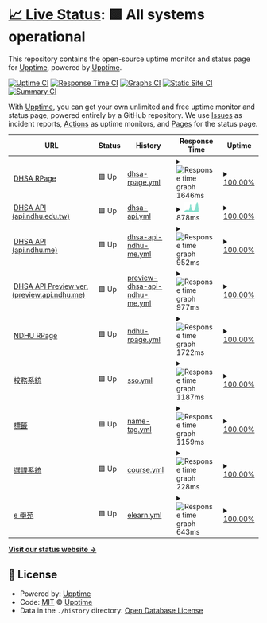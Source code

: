 # [📈 Live Status](https://status.dhsa.dstw.dev): <!--live status--> **🟩 All systems operational**

This repository contains the open-source uptime monitor and status page for [Upptime](https://upptime.js.org), powered by [Upptime](https://github.com/upptime/upptime).

[![Uptime CI](https://github.com/yc97463/ndhu-uptime/workflows/Uptime%20CI/badge.svg)](https://github.com/yc97463/ndhu-uptime/actions?query=workflow%3A%22Uptime+CI%22)
[![Response Time CI](https://github.com/yc97463/ndhu-uptime/workflows/Response%20Time%20CI/badge.svg)](https://github.com/yc97463/ndhu-uptime/actions?query=workflow%3A%22Response+Time+CI%22)
[![Graphs CI](https://github.com/yc97463/ndhu-uptime/workflows/Graphs%20CI/badge.svg)](https://github.com/yc97463/ndhu-uptime/actions?query=workflow%3A%22Graphs+CI%22)
[![Static Site CI](https://github.com/yc97463/ndhu-uptime/workflows/Static%20Site%20CI/badge.svg)](https://github.com/yc97463/ndhu-uptime/actions?query=workflow%3A%22Static+Site+CI%22)
[![Summary CI](https://github.com/yc97463/ndhu-uptime/workflows/Summary%20CI/badge.svg)](https://github.com/yc97463/ndhu-uptime/actions?query=workflow%3A%22Summary+CI%22)

With [Upptime](https://upptime.js.org), you can get your own unlimited and free uptime monitor and status page, powered entirely by a GitHub repository. We use [Issues](https://github.com/upptime/upptime/issues) as incident reports, [Actions](https://github.com/yc97463/ndhu-uptime/actions) as uptime monitors, and [Pages](https://status.dhsa.dstw.dev) for the status page.

<!--start: status pages-->
<!-- This summary is generated by Upptime (https://github.com/upptime/upptime) -->
<!-- Do not edit this manually, your changes will be overwritten -->
<!-- prettier-ignore -->
| URL | Status | History | Response Time | Uptime |
| --- | ------ | ------- | ------------- | ------ |
| <img alt="" src="https://dhsa.ndhu.edu.tw/var/file/110/1110/msys_1110_5263550_18764.png" height="13"> [DHSA RPage](https://dhsa.ndhu.edu.tw) | 🟩 Up | [dhsa-rpage.yml](https://github.com/yc97463/ndhu-uptime/commits/HEAD/history/dhsa-rpage.yml) | <details><summary><img alt="Response time graph" src="./graphs/dhsa-rpage/response-time-week.png" height="20"> 1646ms</summary><br><a href="https://status.ndhu.dstw.dev/history/dhsa-rpage"><img alt="Response time 1617" src="https://img.shields.io/endpoint?url=https%3A%2F%2Fraw.githubusercontent.com%2Fyc97463%2Fndhu-uptime%2FHEAD%2Fapi%2Fdhsa-rpage%2Fresponse-time.json"></a><br><a href="https://status.ndhu.dstw.dev/history/dhsa-rpage"><img alt="24-hour response time 1342" src="https://img.shields.io/endpoint?url=https%3A%2F%2Fraw.githubusercontent.com%2Fyc97463%2Fndhu-uptime%2FHEAD%2Fapi%2Fdhsa-rpage%2Fresponse-time-day.json"></a><br><a href="https://status.ndhu.dstw.dev/history/dhsa-rpage"><img alt="7-day response time 1646" src="https://img.shields.io/endpoint?url=https%3A%2F%2Fraw.githubusercontent.com%2Fyc97463%2Fndhu-uptime%2FHEAD%2Fapi%2Fdhsa-rpage%2Fresponse-time-week.json"></a><br><a href="https://status.ndhu.dstw.dev/history/dhsa-rpage"><img alt="30-day response time 1645" src="https://img.shields.io/endpoint?url=https%3A%2F%2Fraw.githubusercontent.com%2Fyc97463%2Fndhu-uptime%2FHEAD%2Fapi%2Fdhsa-rpage%2Fresponse-time-month.json"></a><br><a href="https://status.ndhu.dstw.dev/history/dhsa-rpage"><img alt="1-year response time 1617" src="https://img.shields.io/endpoint?url=https%3A%2F%2Fraw.githubusercontent.com%2Fyc97463%2Fndhu-uptime%2FHEAD%2Fapi%2Fdhsa-rpage%2Fresponse-time-year.json"></a></details> | <details><summary><a href="https://status.ndhu.dstw.dev/history/dhsa-rpage">100.00%</a></summary><a href="https://status.ndhu.dstw.dev/history/dhsa-rpage"><img alt="All-time uptime 99.49%" src="https://img.shields.io/endpoint?url=https%3A%2F%2Fraw.githubusercontent.com%2Fyc97463%2Fndhu-uptime%2FHEAD%2Fapi%2Fdhsa-rpage%2Fuptime.json"></a><br><a href="https://status.ndhu.dstw.dev/history/dhsa-rpage"><img alt="24-hour uptime 100.00%" src="https://img.shields.io/endpoint?url=https%3A%2F%2Fraw.githubusercontent.com%2Fyc97463%2Fndhu-uptime%2FHEAD%2Fapi%2Fdhsa-rpage%2Fuptime-day.json"></a><br><a href="https://status.ndhu.dstw.dev/history/dhsa-rpage"><img alt="7-day uptime 100.00%" src="https://img.shields.io/endpoint?url=https%3A%2F%2Fraw.githubusercontent.com%2Fyc97463%2Fndhu-uptime%2FHEAD%2Fapi%2Fdhsa-rpage%2Fuptime-week.json"></a><br><a href="https://status.ndhu.dstw.dev/history/dhsa-rpage"><img alt="30-day uptime 100.00%" src="https://img.shields.io/endpoint?url=https%3A%2F%2Fraw.githubusercontent.com%2Fyc97463%2Fndhu-uptime%2FHEAD%2Fapi%2Fdhsa-rpage%2Fuptime-month.json"></a><br><a href="https://status.ndhu.dstw.dev/history/dhsa-rpage"><img alt="1-year uptime 99.49%" src="https://img.shields.io/endpoint?url=https%3A%2F%2Fraw.githubusercontent.com%2Fyc97463%2Fndhu-uptime%2FHEAD%2Fapi%2Fdhsa-rpage%2Fuptime-year.json"></a></details>
| <img alt="" src="https://dhsa.ndhu.edu.tw/var/file/110/1110/msys_1110_5263550_18764.png" height="13"> [DHSA API (api.ndhu.edu.tw)](https://api.dhsa.ndhu.edu.tw) | 🟩 Up | [dhsa-api.yml](https://github.com/yc97463/ndhu-uptime/commits/HEAD/history/dhsa-api.yml) | <details><summary><img alt="Response time graph" src="./graphs/dhsa-api/response-time-week.png" height="20"> 878ms</summary><br><a href="https://status.ndhu.dstw.dev/history/dhsa-api"><img alt="Response time 1047" src="https://img.shields.io/endpoint?url=https%3A%2F%2Fraw.githubusercontent.com%2Fyc97463%2Fndhu-uptime%2FHEAD%2Fapi%2Fdhsa-api%2Fresponse-time.json"></a><br><a href="https://status.ndhu.dstw.dev/history/dhsa-api"><img alt="24-hour response time 587" src="https://img.shields.io/endpoint?url=https%3A%2F%2Fraw.githubusercontent.com%2Fyc97463%2Fndhu-uptime%2FHEAD%2Fapi%2Fdhsa-api%2Fresponse-time-day.json"></a><br><a href="https://status.ndhu.dstw.dev/history/dhsa-api"><img alt="7-day response time 878" src="https://img.shields.io/endpoint?url=https%3A%2F%2Fraw.githubusercontent.com%2Fyc97463%2Fndhu-uptime%2FHEAD%2Fapi%2Fdhsa-api%2Fresponse-time-week.json"></a><br><a href="https://status.ndhu.dstw.dev/history/dhsa-api"><img alt="30-day response time 895" src="https://img.shields.io/endpoint?url=https%3A%2F%2Fraw.githubusercontent.com%2Fyc97463%2Fndhu-uptime%2FHEAD%2Fapi%2Fdhsa-api%2Fresponse-time-month.json"></a><br><a href="https://status.ndhu.dstw.dev/history/dhsa-api"><img alt="1-year response time 1047" src="https://img.shields.io/endpoint?url=https%3A%2F%2Fraw.githubusercontent.com%2Fyc97463%2Fndhu-uptime%2FHEAD%2Fapi%2Fdhsa-api%2Fresponse-time-year.json"></a></details> | <details><summary><a href="https://status.ndhu.dstw.dev/history/dhsa-api">100.00%</a></summary><a href="https://status.ndhu.dstw.dev/history/dhsa-api"><img alt="All-time uptime 98.16%" src="https://img.shields.io/endpoint?url=https%3A%2F%2Fraw.githubusercontent.com%2Fyc97463%2Fndhu-uptime%2FHEAD%2Fapi%2Fdhsa-api%2Fuptime.json"></a><br><a href="https://status.ndhu.dstw.dev/history/dhsa-api"><img alt="24-hour uptime 100.00%" src="https://img.shields.io/endpoint?url=https%3A%2F%2Fraw.githubusercontent.com%2Fyc97463%2Fndhu-uptime%2FHEAD%2Fapi%2Fdhsa-api%2Fuptime-day.json"></a><br><a href="https://status.ndhu.dstw.dev/history/dhsa-api"><img alt="7-day uptime 100.00%" src="https://img.shields.io/endpoint?url=https%3A%2F%2Fraw.githubusercontent.com%2Fyc97463%2Fndhu-uptime%2FHEAD%2Fapi%2Fdhsa-api%2Fuptime-week.json"></a><br><a href="https://status.ndhu.dstw.dev/history/dhsa-api"><img alt="30-day uptime 100.00%" src="https://img.shields.io/endpoint?url=https%3A%2F%2Fraw.githubusercontent.com%2Fyc97463%2Fndhu-uptime%2FHEAD%2Fapi%2Fdhsa-api%2Fuptime-month.json"></a><br><a href="https://status.ndhu.dstw.dev/history/dhsa-api"><img alt="1-year uptime 98.16%" src="https://img.shields.io/endpoint?url=https%3A%2F%2Fraw.githubusercontent.com%2Fyc97463%2Fndhu-uptime%2FHEAD%2Fapi%2Fdhsa-api%2Fuptime-year.json"></a></details>
| <img alt="" src="https://dhsa.ndhu.edu.tw/var/file/110/1110/msys_1110_5263550_18764.png" height="13"> [DHSA API (api.ndhu.me)](https://api.dhsa.ndhu.me) | 🟩 Up | [dhsa-api-ndhu-me.yml](https://github.com/yc97463/ndhu-uptime/commits/HEAD/history/dhsa-api-ndhu-me.yml) | <details><summary><img alt="Response time graph" src="./graphs/dhsa-api-ndhu-me/response-time-week.png" height="20"> 952ms</summary><br><a href="https://status.ndhu.dstw.dev/history/dhsa-api-ndhu-me"><img alt="Response time 1017" src="https://img.shields.io/endpoint?url=https%3A%2F%2Fraw.githubusercontent.com%2Fyc97463%2Fndhu-uptime%2FHEAD%2Fapi%2Fdhsa-api-ndhu-me%2Fresponse-time.json"></a><br><a href="https://status.ndhu.dstw.dev/history/dhsa-api-ndhu-me"><img alt="24-hour response time 952" src="https://img.shields.io/endpoint?url=https%3A%2F%2Fraw.githubusercontent.com%2Fyc97463%2Fndhu-uptime%2FHEAD%2Fapi%2Fdhsa-api-ndhu-me%2Fresponse-time-day.json"></a><br><a href="https://status.ndhu.dstw.dev/history/dhsa-api-ndhu-me"><img alt="7-day response time 952" src="https://img.shields.io/endpoint?url=https%3A%2F%2Fraw.githubusercontent.com%2Fyc97463%2Fndhu-uptime%2FHEAD%2Fapi%2Fdhsa-api-ndhu-me%2Fresponse-time-week.json"></a><br><a href="https://status.ndhu.dstw.dev/history/dhsa-api-ndhu-me"><img alt="30-day response time 914" src="https://img.shields.io/endpoint?url=https%3A%2F%2Fraw.githubusercontent.com%2Fyc97463%2Fndhu-uptime%2FHEAD%2Fapi%2Fdhsa-api-ndhu-me%2Fresponse-time-month.json"></a><br><a href="https://status.ndhu.dstw.dev/history/dhsa-api-ndhu-me"><img alt="1-year response time 1017" src="https://img.shields.io/endpoint?url=https%3A%2F%2Fraw.githubusercontent.com%2Fyc97463%2Fndhu-uptime%2FHEAD%2Fapi%2Fdhsa-api-ndhu-me%2Fresponse-time-year.json"></a></details> | <details><summary><a href="https://status.ndhu.dstw.dev/history/dhsa-api-ndhu-me">100.00%</a></summary><a href="https://status.ndhu.dstw.dev/history/dhsa-api-ndhu-me"><img alt="All-time uptime 99.82%" src="https://img.shields.io/endpoint?url=https%3A%2F%2Fraw.githubusercontent.com%2Fyc97463%2Fndhu-uptime%2FHEAD%2Fapi%2Fdhsa-api-ndhu-me%2Fuptime.json"></a><br><a href="https://status.ndhu.dstw.dev/history/dhsa-api-ndhu-me"><img alt="24-hour uptime 100.00%" src="https://img.shields.io/endpoint?url=https%3A%2F%2Fraw.githubusercontent.com%2Fyc97463%2Fndhu-uptime%2FHEAD%2Fapi%2Fdhsa-api-ndhu-me%2Fuptime-day.json"></a><br><a href="https://status.ndhu.dstw.dev/history/dhsa-api-ndhu-me"><img alt="7-day uptime 100.00%" src="https://img.shields.io/endpoint?url=https%3A%2F%2Fraw.githubusercontent.com%2Fyc97463%2Fndhu-uptime%2FHEAD%2Fapi%2Fdhsa-api-ndhu-me%2Fuptime-week.json"></a><br><a href="https://status.ndhu.dstw.dev/history/dhsa-api-ndhu-me"><img alt="30-day uptime 100.00%" src="https://img.shields.io/endpoint?url=https%3A%2F%2Fraw.githubusercontent.com%2Fyc97463%2Fndhu-uptime%2FHEAD%2Fapi%2Fdhsa-api-ndhu-me%2Fuptime-month.json"></a><br><a href="https://status.ndhu.dstw.dev/history/dhsa-api-ndhu-me"><img alt="1-year uptime 99.82%" src="https://img.shields.io/endpoint?url=https%3A%2F%2Fraw.githubusercontent.com%2Fyc97463%2Fndhu-uptime%2FHEAD%2Fapi%2Fdhsa-api-ndhu-me%2Fuptime-year.json"></a></details>
| <img alt="" src="https://dhsa.ndhu.edu.tw/var/file/110/1110/msys_1110_5263550_18764.png" height="13"> [DHSA API Preview ver. (preview.api.ndhu.me)](https://preview.api.dhsa.ndhu.me) | 🟩 Up | [preview-dhsa-api-ndhu-me.yml](https://github.com/yc97463/ndhu-uptime/commits/HEAD/history/preview-dhsa-api-ndhu-me.yml) | <details><summary><img alt="Response time graph" src="./graphs/preview-dhsa-api-ndhu-me/response-time-week.png" height="20"> 977ms</summary><br><a href="https://status.ndhu.dstw.dev/history/preview-dhsa-api-ndhu-me"><img alt="Response time 946" src="https://img.shields.io/endpoint?url=https%3A%2F%2Fraw.githubusercontent.com%2Fyc97463%2Fndhu-uptime%2FHEAD%2Fapi%2Fpreview-dhsa-api-ndhu-me%2Fresponse-time.json"></a><br><a href="https://status.ndhu.dstw.dev/history/preview-dhsa-api-ndhu-me"><img alt="24-hour response time 605" src="https://img.shields.io/endpoint?url=https%3A%2F%2Fraw.githubusercontent.com%2Fyc97463%2Fndhu-uptime%2FHEAD%2Fapi%2Fpreview-dhsa-api-ndhu-me%2Fresponse-time-day.json"></a><br><a href="https://status.ndhu.dstw.dev/history/preview-dhsa-api-ndhu-me"><img alt="7-day response time 977" src="https://img.shields.io/endpoint?url=https%3A%2F%2Fraw.githubusercontent.com%2Fyc97463%2Fndhu-uptime%2FHEAD%2Fapi%2Fpreview-dhsa-api-ndhu-me%2Fresponse-time-week.json"></a><br><a href="https://status.ndhu.dstw.dev/history/preview-dhsa-api-ndhu-me"><img alt="30-day response time 947" src="https://img.shields.io/endpoint?url=https%3A%2F%2Fraw.githubusercontent.com%2Fyc97463%2Fndhu-uptime%2FHEAD%2Fapi%2Fpreview-dhsa-api-ndhu-me%2Fresponse-time-month.json"></a><br><a href="https://status.ndhu.dstw.dev/history/preview-dhsa-api-ndhu-me"><img alt="1-year response time 946" src="https://img.shields.io/endpoint?url=https%3A%2F%2Fraw.githubusercontent.com%2Fyc97463%2Fndhu-uptime%2FHEAD%2Fapi%2Fpreview-dhsa-api-ndhu-me%2Fresponse-time-year.json"></a></details> | <details><summary><a href="https://status.ndhu.dstw.dev/history/preview-dhsa-api-ndhu-me">100.00%</a></summary><a href="https://status.ndhu.dstw.dev/history/preview-dhsa-api-ndhu-me"><img alt="All-time uptime 99.95%" src="https://img.shields.io/endpoint?url=https%3A%2F%2Fraw.githubusercontent.com%2Fyc97463%2Fndhu-uptime%2FHEAD%2Fapi%2Fpreview-dhsa-api-ndhu-me%2Fuptime.json"></a><br><a href="https://status.ndhu.dstw.dev/history/preview-dhsa-api-ndhu-me"><img alt="24-hour uptime 100.00%" src="https://img.shields.io/endpoint?url=https%3A%2F%2Fraw.githubusercontent.com%2Fyc97463%2Fndhu-uptime%2FHEAD%2Fapi%2Fpreview-dhsa-api-ndhu-me%2Fuptime-day.json"></a><br><a href="https://status.ndhu.dstw.dev/history/preview-dhsa-api-ndhu-me"><img alt="7-day uptime 100.00%" src="https://img.shields.io/endpoint?url=https%3A%2F%2Fraw.githubusercontent.com%2Fyc97463%2Fndhu-uptime%2FHEAD%2Fapi%2Fpreview-dhsa-api-ndhu-me%2Fuptime-week.json"></a><br><a href="https://status.ndhu.dstw.dev/history/preview-dhsa-api-ndhu-me"><img alt="30-day uptime 100.00%" src="https://img.shields.io/endpoint?url=https%3A%2F%2Fraw.githubusercontent.com%2Fyc97463%2Fndhu-uptime%2FHEAD%2Fapi%2Fpreview-dhsa-api-ndhu-me%2Fuptime-month.json"></a><br><a href="https://status.ndhu.dstw.dev/history/preview-dhsa-api-ndhu-me"><img alt="1-year uptime 99.95%" src="https://img.shields.io/endpoint?url=https%3A%2F%2Fraw.githubusercontent.com%2Fyc97463%2Fndhu-uptime%2FHEAD%2Fapi%2Fpreview-dhsa-api-ndhu-me%2Fuptime-year.json"></a></details>
| <img alt="" src="https://icons.duckduckgo.com/ip3/www.ndhu.edu.tw.ico" height="13"> [NDHU RPage](https://www.ndhu.edu.tw) | 🟩 Up | [ndhu-rpage.yml](https://github.com/yc97463/ndhu-uptime/commits/HEAD/history/ndhu-rpage.yml) | <details><summary><img alt="Response time graph" src="./graphs/ndhu-rpage/response-time-week.png" height="20"> 1722ms</summary><br><a href="https://status.ndhu.dstw.dev/history/ndhu-rpage"><img alt="Response time 1754" src="https://img.shields.io/endpoint?url=https%3A%2F%2Fraw.githubusercontent.com%2Fyc97463%2Fndhu-uptime%2FHEAD%2Fapi%2Fndhu-rpage%2Fresponse-time.json"></a><br><a href="https://status.ndhu.dstw.dev/history/ndhu-rpage"><img alt="24-hour response time 1339" src="https://img.shields.io/endpoint?url=https%3A%2F%2Fraw.githubusercontent.com%2Fyc97463%2Fndhu-uptime%2FHEAD%2Fapi%2Fndhu-rpage%2Fresponse-time-day.json"></a><br><a href="https://status.ndhu.dstw.dev/history/ndhu-rpage"><img alt="7-day response time 1722" src="https://img.shields.io/endpoint?url=https%3A%2F%2Fraw.githubusercontent.com%2Fyc97463%2Fndhu-uptime%2FHEAD%2Fapi%2Fndhu-rpage%2Fresponse-time-week.json"></a><br><a href="https://status.ndhu.dstw.dev/history/ndhu-rpage"><img alt="30-day response time 1611" src="https://img.shields.io/endpoint?url=https%3A%2F%2Fraw.githubusercontent.com%2Fyc97463%2Fndhu-uptime%2FHEAD%2Fapi%2Fndhu-rpage%2Fresponse-time-month.json"></a><br><a href="https://status.ndhu.dstw.dev/history/ndhu-rpage"><img alt="1-year response time 1754" src="https://img.shields.io/endpoint?url=https%3A%2F%2Fraw.githubusercontent.com%2Fyc97463%2Fndhu-uptime%2FHEAD%2Fapi%2Fndhu-rpage%2Fresponse-time-year.json"></a></details> | <details><summary><a href="https://status.ndhu.dstw.dev/history/ndhu-rpage">100.00%</a></summary><a href="https://status.ndhu.dstw.dev/history/ndhu-rpage"><img alt="All-time uptime 99.89%" src="https://img.shields.io/endpoint?url=https%3A%2F%2Fraw.githubusercontent.com%2Fyc97463%2Fndhu-uptime%2FHEAD%2Fapi%2Fndhu-rpage%2Fuptime.json"></a><br><a href="https://status.ndhu.dstw.dev/history/ndhu-rpage"><img alt="24-hour uptime 100.00%" src="https://img.shields.io/endpoint?url=https%3A%2F%2Fraw.githubusercontent.com%2Fyc97463%2Fndhu-uptime%2FHEAD%2Fapi%2Fndhu-rpage%2Fuptime-day.json"></a><br><a href="https://status.ndhu.dstw.dev/history/ndhu-rpage"><img alt="7-day uptime 100.00%" src="https://img.shields.io/endpoint?url=https%3A%2F%2Fraw.githubusercontent.com%2Fyc97463%2Fndhu-uptime%2FHEAD%2Fapi%2Fndhu-rpage%2Fuptime-week.json"></a><br><a href="https://status.ndhu.dstw.dev/history/ndhu-rpage"><img alt="30-day uptime 100.00%" src="https://img.shields.io/endpoint?url=https%3A%2F%2Fraw.githubusercontent.com%2Fyc97463%2Fndhu-uptime%2FHEAD%2Fapi%2Fndhu-rpage%2Fuptime-month.json"></a><br><a href="https://status.ndhu.dstw.dev/history/ndhu-rpage"><img alt="1-year uptime 99.89%" src="https://img.shields.io/endpoint?url=https%3A%2F%2Fraw.githubusercontent.com%2Fyc97463%2Fndhu-uptime%2FHEAD%2Fapi%2Fndhu-rpage%2Fuptime-year.json"></a></details>
| <img alt="" src="https://icons.duckduckgo.com/ip3/sys.ndhu.edu.tw.ico" height="13"> [校務系統](https://sys.ndhu.edu.tw/INC/SSO_RWD/Login.aspx) | 🟩 Up | [sso.yml](https://github.com/yc97463/ndhu-uptime/commits/HEAD/history/sso.yml) | <details><summary><img alt="Response time graph" src="./graphs/sso/response-time-week.png" height="20"> 1187ms</summary><br><a href="https://status.ndhu.dstw.dev/history/sso"><img alt="Response time 1385" src="https://img.shields.io/endpoint?url=https%3A%2F%2Fraw.githubusercontent.com%2Fyc97463%2Fndhu-uptime%2FHEAD%2Fapi%2Fsso%2Fresponse-time.json"></a><br><a href="https://status.ndhu.dstw.dev/history/sso"><img alt="24-hour response time 765" src="https://img.shields.io/endpoint?url=https%3A%2F%2Fraw.githubusercontent.com%2Fyc97463%2Fndhu-uptime%2FHEAD%2Fapi%2Fsso%2Fresponse-time-day.json"></a><br><a href="https://status.ndhu.dstw.dev/history/sso"><img alt="7-day response time 1187" src="https://img.shields.io/endpoint?url=https%3A%2F%2Fraw.githubusercontent.com%2Fyc97463%2Fndhu-uptime%2FHEAD%2Fapi%2Fsso%2Fresponse-time-week.json"></a><br><a href="https://status.ndhu.dstw.dev/history/sso"><img alt="30-day response time 1250" src="https://img.shields.io/endpoint?url=https%3A%2F%2Fraw.githubusercontent.com%2Fyc97463%2Fndhu-uptime%2FHEAD%2Fapi%2Fsso%2Fresponse-time-month.json"></a><br><a href="https://status.ndhu.dstw.dev/history/sso"><img alt="1-year response time 1385" src="https://img.shields.io/endpoint?url=https%3A%2F%2Fraw.githubusercontent.com%2Fyc97463%2Fndhu-uptime%2FHEAD%2Fapi%2Fsso%2Fresponse-time-year.json"></a></details> | <details><summary><a href="https://status.ndhu.dstw.dev/history/sso">100.00%</a></summary><a href="https://status.ndhu.dstw.dev/history/sso"><img alt="All-time uptime 99.93%" src="https://img.shields.io/endpoint?url=https%3A%2F%2Fraw.githubusercontent.com%2Fyc97463%2Fndhu-uptime%2FHEAD%2Fapi%2Fsso%2Fuptime.json"></a><br><a href="https://status.ndhu.dstw.dev/history/sso"><img alt="24-hour uptime 100.00%" src="https://img.shields.io/endpoint?url=https%3A%2F%2Fraw.githubusercontent.com%2Fyc97463%2Fndhu-uptime%2FHEAD%2Fapi%2Fsso%2Fuptime-day.json"></a><br><a href="https://status.ndhu.dstw.dev/history/sso"><img alt="7-day uptime 100.00%" src="https://img.shields.io/endpoint?url=https%3A%2F%2Fraw.githubusercontent.com%2Fyc97463%2Fndhu-uptime%2FHEAD%2Fapi%2Fsso%2Fuptime-week.json"></a><br><a href="https://status.ndhu.dstw.dev/history/sso"><img alt="30-day uptime 100.00%" src="https://img.shields.io/endpoint?url=https%3A%2F%2Fraw.githubusercontent.com%2Fyc97463%2Fndhu-uptime%2FHEAD%2Fapi%2Fsso%2Fuptime-month.json"></a><br><a href="https://status.ndhu.dstw.dev/history/sso"><img alt="1-year uptime 99.93%" src="https://img.shields.io/endpoint?url=https%3A%2F%2Fraw.githubusercontent.com%2Fyc97463%2Fndhu-uptime%2FHEAD%2Fapi%2Fsso%2Fuptime-year.json"></a></details>
| <img alt="" src="https://icons.duckduckgo.com/ip3/web.ndhu.edu.tw.ico" height="13"> [標籤](https://web.ndhu.edu.tw/academic/syslib/showname.aspx) | 🟩 Up | [name-tag.yml](https://github.com/yc97463/ndhu-uptime/commits/HEAD/history/name-tag.yml) | <details><summary><img alt="Response time graph" src="./graphs/name-tag/response-time-week.png" height="20"> 1159ms</summary><br><a href="https://status.ndhu.dstw.dev/history/name-tag"><img alt="Response time 1161" src="https://img.shields.io/endpoint?url=https%3A%2F%2Fraw.githubusercontent.com%2Fyc97463%2Fndhu-uptime%2FHEAD%2Fapi%2Fname-tag%2Fresponse-time.json"></a><br><a href="https://status.ndhu.dstw.dev/history/name-tag"><img alt="24-hour response time 870" src="https://img.shields.io/endpoint?url=https%3A%2F%2Fraw.githubusercontent.com%2Fyc97463%2Fndhu-uptime%2FHEAD%2Fapi%2Fname-tag%2Fresponse-time-day.json"></a><br><a href="https://status.ndhu.dstw.dev/history/name-tag"><img alt="7-day response time 1159" src="https://img.shields.io/endpoint?url=https%3A%2F%2Fraw.githubusercontent.com%2Fyc97463%2Fndhu-uptime%2FHEAD%2Fapi%2Fname-tag%2Fresponse-time-week.json"></a><br><a href="https://status.ndhu.dstw.dev/history/name-tag"><img alt="30-day response time 1085" src="https://img.shields.io/endpoint?url=https%3A%2F%2Fraw.githubusercontent.com%2Fyc97463%2Fndhu-uptime%2FHEAD%2Fapi%2Fname-tag%2Fresponse-time-month.json"></a><br><a href="https://status.ndhu.dstw.dev/history/name-tag"><img alt="1-year response time 1161" src="https://img.shields.io/endpoint?url=https%3A%2F%2Fraw.githubusercontent.com%2Fyc97463%2Fndhu-uptime%2FHEAD%2Fapi%2Fname-tag%2Fresponse-time-year.json"></a></details> | <details><summary><a href="https://status.ndhu.dstw.dev/history/name-tag">100.00%</a></summary><a href="https://status.ndhu.dstw.dev/history/name-tag"><img alt="All-time uptime 99.91%" src="https://img.shields.io/endpoint?url=https%3A%2F%2Fraw.githubusercontent.com%2Fyc97463%2Fndhu-uptime%2FHEAD%2Fapi%2Fname-tag%2Fuptime.json"></a><br><a href="https://status.ndhu.dstw.dev/history/name-tag"><img alt="24-hour uptime 100.00%" src="https://img.shields.io/endpoint?url=https%3A%2F%2Fraw.githubusercontent.com%2Fyc97463%2Fndhu-uptime%2FHEAD%2Fapi%2Fname-tag%2Fuptime-day.json"></a><br><a href="https://status.ndhu.dstw.dev/history/name-tag"><img alt="7-day uptime 100.00%" src="https://img.shields.io/endpoint?url=https%3A%2F%2Fraw.githubusercontent.com%2Fyc97463%2Fndhu-uptime%2FHEAD%2Fapi%2Fname-tag%2Fuptime-week.json"></a><br><a href="https://status.ndhu.dstw.dev/history/name-tag"><img alt="30-day uptime 100.00%" src="https://img.shields.io/endpoint?url=https%3A%2F%2Fraw.githubusercontent.com%2Fyc97463%2Fndhu-uptime%2FHEAD%2Fapi%2Fname-tag%2Fuptime-month.json"></a><br><a href="https://status.ndhu.dstw.dev/history/name-tag"><img alt="1-year uptime 99.91%" src="https://img.shields.io/endpoint?url=https%3A%2F%2Fraw.githubusercontent.com%2Fyc97463%2Fndhu-uptime%2FHEAD%2Fapi%2Fname-tag%2Fuptime-year.json"></a></details>
| <img alt="" src="https://icons.duckduckgo.com/ip3/sys.ndhu.edu.tw.ico" height="13"> [選課系統](https://sys.ndhu.edu.tw/aa/class/subjselect/) | 🟩 Up | [course.yml](https://github.com/yc97463/ndhu-uptime/commits/HEAD/history/course.yml) | <details><summary><img alt="Response time graph" src="./graphs/course/response-time-week.png" height="20"> 228ms</summary><br><a href="https://status.ndhu.dstw.dev/history/course"><img alt="Response time 273" src="https://img.shields.io/endpoint?url=https%3A%2F%2Fraw.githubusercontent.com%2Fyc97463%2Fndhu-uptime%2FHEAD%2Fapi%2Fcourse%2Fresponse-time.json"></a><br><a href="https://status.ndhu.dstw.dev/history/course"><img alt="24-hour response time 190" src="https://img.shields.io/endpoint?url=https%3A%2F%2Fraw.githubusercontent.com%2Fyc97463%2Fndhu-uptime%2FHEAD%2Fapi%2Fcourse%2Fresponse-time-day.json"></a><br><a href="https://status.ndhu.dstw.dev/history/course"><img alt="7-day response time 228" src="https://img.shields.io/endpoint?url=https%3A%2F%2Fraw.githubusercontent.com%2Fyc97463%2Fndhu-uptime%2FHEAD%2Fapi%2Fcourse%2Fresponse-time-week.json"></a><br><a href="https://status.ndhu.dstw.dev/history/course"><img alt="30-day response time 227" src="https://img.shields.io/endpoint?url=https%3A%2F%2Fraw.githubusercontent.com%2Fyc97463%2Fndhu-uptime%2FHEAD%2Fapi%2Fcourse%2Fresponse-time-month.json"></a><br><a href="https://status.ndhu.dstw.dev/history/course"><img alt="1-year response time 273" src="https://img.shields.io/endpoint?url=https%3A%2F%2Fraw.githubusercontent.com%2Fyc97463%2Fndhu-uptime%2FHEAD%2Fapi%2Fcourse%2Fresponse-time-year.json"></a></details> | <details><summary><a href="https://status.ndhu.dstw.dev/history/course">100.00%</a></summary><a href="https://status.ndhu.dstw.dev/history/course"><img alt="All-time uptime 99.94%" src="https://img.shields.io/endpoint?url=https%3A%2F%2Fraw.githubusercontent.com%2Fyc97463%2Fndhu-uptime%2FHEAD%2Fapi%2Fcourse%2Fuptime.json"></a><br><a href="https://status.ndhu.dstw.dev/history/course"><img alt="24-hour uptime 100.00%" src="https://img.shields.io/endpoint?url=https%3A%2F%2Fraw.githubusercontent.com%2Fyc97463%2Fndhu-uptime%2FHEAD%2Fapi%2Fcourse%2Fuptime-day.json"></a><br><a href="https://status.ndhu.dstw.dev/history/course"><img alt="7-day uptime 100.00%" src="https://img.shields.io/endpoint?url=https%3A%2F%2Fraw.githubusercontent.com%2Fyc97463%2Fndhu-uptime%2FHEAD%2Fapi%2Fcourse%2Fuptime-week.json"></a><br><a href="https://status.ndhu.dstw.dev/history/course"><img alt="30-day uptime 100.00%" src="https://img.shields.io/endpoint?url=https%3A%2F%2Fraw.githubusercontent.com%2Fyc97463%2Fndhu-uptime%2FHEAD%2Fapi%2Fcourse%2Fuptime-month.json"></a><br><a href="https://status.ndhu.dstw.dev/history/course"><img alt="1-year uptime 99.94%" src="https://img.shields.io/endpoint?url=https%3A%2F%2Fraw.githubusercontent.com%2Fyc97463%2Fndhu-uptime%2FHEAD%2Fapi%2Fcourse%2Fuptime-year.json"></a></details>
| <img alt="" src="https://icons.duckduckgo.com/ip3/www.elearn.ndhu.edu.tw.ico" height="13"> [e 學苑](http://www.elearn.ndhu.edu.tw) | 🟩 Up | [elearn.yml](https://github.com/yc97463/ndhu-uptime/commits/HEAD/history/elearn.yml) | <details><summary><img alt="Response time graph" src="./graphs/elearn/response-time-week.png" height="20"> 643ms</summary><br><a href="https://status.ndhu.dstw.dev/history/elearn"><img alt="Response time 718" src="https://img.shields.io/endpoint?url=https%3A%2F%2Fraw.githubusercontent.com%2Fyc97463%2Fndhu-uptime%2FHEAD%2Fapi%2Felearn%2Fresponse-time.json"></a><br><a href="https://status.ndhu.dstw.dev/history/elearn"><img alt="24-hour response time 437" src="https://img.shields.io/endpoint?url=https%3A%2F%2Fraw.githubusercontent.com%2Fyc97463%2Fndhu-uptime%2FHEAD%2Fapi%2Felearn%2Fresponse-time-day.json"></a><br><a href="https://status.ndhu.dstw.dev/history/elearn"><img alt="7-day response time 643" src="https://img.shields.io/endpoint?url=https%3A%2F%2Fraw.githubusercontent.com%2Fyc97463%2Fndhu-uptime%2FHEAD%2Fapi%2Felearn%2Fresponse-time-week.json"></a><br><a href="https://status.ndhu.dstw.dev/history/elearn"><img alt="30-day response time 618" src="https://img.shields.io/endpoint?url=https%3A%2F%2Fraw.githubusercontent.com%2Fyc97463%2Fndhu-uptime%2FHEAD%2Fapi%2Felearn%2Fresponse-time-month.json"></a><br><a href="https://status.ndhu.dstw.dev/history/elearn"><img alt="1-year response time 718" src="https://img.shields.io/endpoint?url=https%3A%2F%2Fraw.githubusercontent.com%2Fyc97463%2Fndhu-uptime%2FHEAD%2Fapi%2Felearn%2Fresponse-time-year.json"></a></details> | <details><summary><a href="https://status.ndhu.dstw.dev/history/elearn">100.00%</a></summary><a href="https://status.ndhu.dstw.dev/history/elearn"><img alt="All-time uptime 99.97%" src="https://img.shields.io/endpoint?url=https%3A%2F%2Fraw.githubusercontent.com%2Fyc97463%2Fndhu-uptime%2FHEAD%2Fapi%2Felearn%2Fuptime.json"></a><br><a href="https://status.ndhu.dstw.dev/history/elearn"><img alt="24-hour uptime 100.00%" src="https://img.shields.io/endpoint?url=https%3A%2F%2Fraw.githubusercontent.com%2Fyc97463%2Fndhu-uptime%2FHEAD%2Fapi%2Felearn%2Fuptime-day.json"></a><br><a href="https://status.ndhu.dstw.dev/history/elearn"><img alt="7-day uptime 100.00%" src="https://img.shields.io/endpoint?url=https%3A%2F%2Fraw.githubusercontent.com%2Fyc97463%2Fndhu-uptime%2FHEAD%2Fapi%2Felearn%2Fuptime-week.json"></a><br><a href="https://status.ndhu.dstw.dev/history/elearn"><img alt="30-day uptime 100.00%" src="https://img.shields.io/endpoint?url=https%3A%2F%2Fraw.githubusercontent.com%2Fyc97463%2Fndhu-uptime%2FHEAD%2Fapi%2Felearn%2Fuptime-month.json"></a><br><a href="https://status.ndhu.dstw.dev/history/elearn"><img alt="1-year uptime 99.97%" src="https://img.shields.io/endpoint?url=https%3A%2F%2Fraw.githubusercontent.com%2Fyc97463%2Fndhu-uptime%2FHEAD%2Fapi%2Felearn%2Fuptime-year.json"></a></details>

<!--end: status pages-->

[**Visit our status website →**](https://status.dhsa.dstw.dev)

## 📄 License

- Powered by: [Upptime](https://github.com/upptime/upptime)
- Code: [MIT](./LICENSE) © [Upptime](https://upptime.js.org)
- Data in the `./history` directory: [Open Database License](https://opendatacommons.org/licenses/odbl/1-0/)

